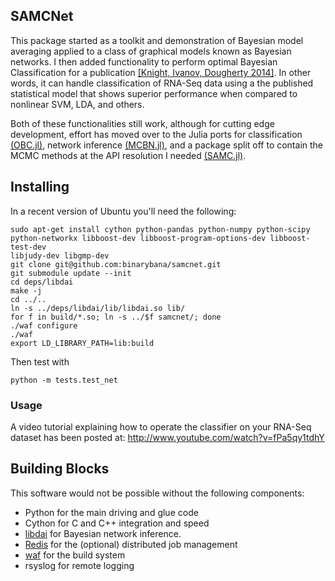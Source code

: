 ## SAMCNet

This package started as a toolkit and demonstration of Bayesian model averaging 
applied to a class of graphical models known as Bayesian networks. I then added 
functionality to perform optimal Bayesian Classification for a publication 
[[Knight, Ivanov, Dougherty 
2014]](http://www.biomedcentral.com/bmcbioinformatics/mostviewed/30days).
In other words, it can handle classification of RNA-Seq data using a the 
published statistical model that shows superior performance when compared to 
nonlinear SVM, LDA, and others. 

Both of these functionalities still work, although for cutting edge 
development, effort has moved over to the Julia ports for classification 
[(OBC.jl)](https://github.com/binarybana/OBC.jl), network inference
[(MCBN.jl)](https://github.com/binarybana/MCBN.jl), and a package split off to 
contain the MCMC methods at the API resolution I needed 
[(SAMC.jl)](https://github.com/binarybana/SAMC.jl).

## Installing
In a recent version of Ubuntu you'll need the following:
```
sudo apt-get install cython python-pandas python-numpy python-scipy 
python-networkx libboost-dev libboost-program-options-dev libboost-test-dev 
libjudy-dev libgmp-dev
git clone git@github.com:binarybana/samcnet.git
git submodule update --init
cd deps/libdai
make -j
cd ../..
ln -s ../deps/libdai/lib/libdai.so lib/
for f in build/*.so; ln -s ../$f samcnet/; done
./waf configure
./waf
export LD_LIBRARY_PATH=lib:build
```

Then test with
```
python -m tests.test_net
```

### Usage

A video tutorial explaining how to operate the classifier on your RNA-Seq 
dataset has been posted at: http://www.youtube.com/watch?v=fPa5qy1tdhY

## Building Blocks

This software would not be possible without the following components:
- Python for the main driving and glue code
- Cython for C and C++ integration and speed
- [libdai](http://cs.ru.nl/~jorism/libDAI/) for Bayesian network inference.
- [Redis](http://redis.io) for the (optional) distributed job management
- [waf](http://code.google.com/p/waf/) for the build system
- rsyslog for remote logging

